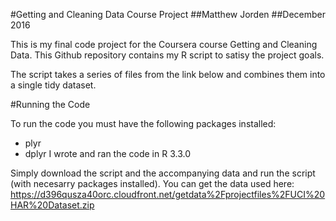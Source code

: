 #Getting and Cleaning Data Course Project
##Matthew Jorden
##December 2016

This is my final code project for the Coursera course Getting and Cleaning Data. This Github repository contains my R script to satisy the project goals.

The script takes a series of files from the link below and combines them into a single tidy dataset.

#Running the Code

To run the code you must have the following packages installed:
* plyr
* dplyr
I wrote and ran the code in R 3.3.0

Simply download the script and the accompanying data and run the script (with necesarry packages installed). You can get the data used here:
https://d396qusza40orc.cloudfront.net/getdata%2Fprojectfiles%2FUCI%20HAR%20Dataset.zip

